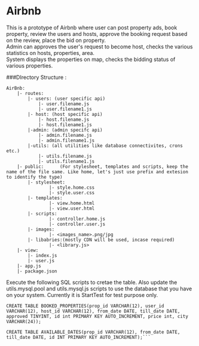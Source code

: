 # Airbnb

This is a prototype of Airbnb where user can post property ads, book property, review the users and hosts, approve the booking request based on the review, place the bid on property.  
Admin can approves the user's request to become host, checks the various statistics on hosts, properties, area.  
System displays the properties on map, checks the bidding status of various properties.  


###DIrectory Structure :

```
AirBnb:
	|- routes:		
		|- users: (user specific api)
			|- user.filename.js
			|- user.filename1.js		
		|- host: (host specific api)
			|- host.filename.js
			|- host.filename1.js		
		|-admin: (admin specifc api)
			|- admin.filename.js
			|- admin.filename1.js		
		|-utils: (all utilities like database connectivites, crons etc.)
			|- utils.filename.js
			|- utils.filename1.js
	|- public:      (For stylesheet, templates and scripts, keep the name of the file same. Like home, let's just use prefix and extesion to identify the type)
		|- stylesheet:
				|- style.home.css
				|- style.user.css		
		|- templates:
				|- view.home.html
				|- view.user.html		
		|- scripts:
				|- controller.home.js
				|- controller.user.js		
		|- images:
				|- <images_name>.png/jpg		
		|- libabries:(mostly CDN will be used, incase required)
				|- <library.js>
	|- view:
		|- index.js
		|- user.js
	|- app.js	
	|- package.json
  ```

Execute the following SQL scripts to cretae the table. Also update the utils.mysql.pool and utils.mysql.js scripts to use the database that you have on your system. Currently it is StartTest for test purpose only.
```
CREATE TABLE BOOKED_PROPERTIES(prop_id VARCHAR(12), user_id VARCHAR(12), host_id VARCHAR(12), from_date DATE, till_date DATE, approved TINYINT, id int PRIMARY KEY AUTO_INCREMENT, price int, city VARCHAR(24));

CREATE TABLE AVAILABLE_DATES(prop_id VARCHAR(12), from_date DATE, till_date DATE, id INT PRIMARY KEY AUTO_INCREMENT);```

